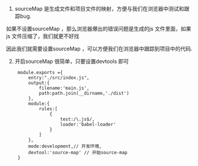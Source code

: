 1.  sourceMap 是生成文件和项目文件的映射，方便与我们在浏览器中测试和跟踪bug.

   如果不设置sourceMap ，那么浏览器爆出的错误问题是生成的js 文件里面，如果js 文件压缩了，我们就更不好找

   因此我们就需要设置sourceMap ，可以方便我们在浏览器中跟踪到项目中的代码.

2. 开启sourceMap 很简单，只要设置devtools 即可

        module.exports ={
            entry:"./src/index.js",
            output:{
                filename:'main.js',
                path:path.join(__dirname,'./dist')
            },
            module:{
                rules:[
                    {
                        test:/\.js$/,
                        loader:'babel-loader'
                    }
                ]
            },
            mode:development,// 开发环境,
            devtool:'source-map' // 开始source-map
        }